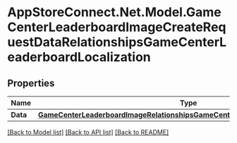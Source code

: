 # AppStoreConnect.Net.Model.GameCenterLeaderboardImageCreateRequestDataRelationshipsGameCenterLeaderboardLocalization

## Properties

Name | Type | Description | Notes
------------ | ------------- | ------------- | -------------
**Data** | [**GameCenterLeaderboardImageRelationshipsGameCenterLeaderboardLocalizationData**](GameCenterLeaderboardImageRelationshipsGameCenterLeaderboardLocalizationData.md) |  | 

[[Back to Model list]](../README.md#documentation-for-models) [[Back to API list]](../README.md#documentation-for-api-endpoints) [[Back to README]](../README.md)

